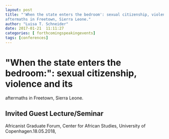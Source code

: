 ```yaml
---
layout: post
title: "'When the state enters the bedroom': sexual citizenship, violence and its
aftermaths in Freetown, Sierra Leone."
author: "Luisa T. Schneider"
date: 2017-01-21  11:11:27
categories: [ forthcomingspeakingevents]
tags: [conferences]
---
```

# \"When the state enters the bedroom:\": sexual citizenship, violence and its
aftermaths in Freetown, Sierra Leone.


## Invited Guest Lecture/Seminar
Africanist Graduate Forum, Center for African
Studies, University of Copenhagen.18.05.2018, 


